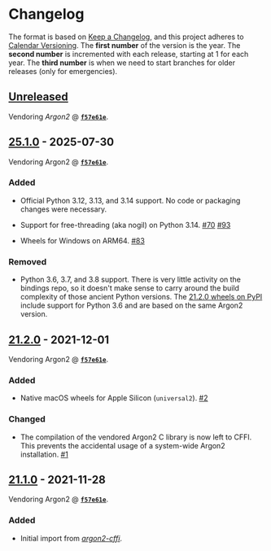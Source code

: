 # Changelog

The format is based on [Keep a Changelog](https://keepachangelog.com/en/1.0.0/), and this project adheres to [Calendar Versioning](https://calver.org/).
The **first number** of the version is the year.
The **second number** is incremented with each release, starting at 1 for each year.
The **third number** is when we need to start branches for older releases (only for emergencies).

<!-- changelog follows -->

## [Unreleased](https://github.com/hynek/argon2-cffi-bindings/compare/25.1.0...HEAD)

<!-- [[[cog
# Extract commit ID; refresh using `tox -e cog`
import subprocess
out = subprocess.check_output(["git", "submodule"], text=True)
id = out.strip().split(" ", 1)[0]
link = f'[**`{id[:7]}`**](https://github.com/P-H-C/phc-winner-argon2/commit/{id})'
print(f"Vendoring *Argon2* @ {link}.")
]]] -->
Vendoring *Argon2* @ [**`f57e61e`**](https://github.com/P-H-C/phc-winner-argon2/commit/f57e61e19229e23c4445b85494dbf7c07de721cb).
<!-- [[[end]]] -->


## [25.1.0](https://github.com/hynek/argon2-cffi-bindings/compare/21.2.0...25.1.0) - 2025-07-30


Vendoring Argon2 @ [**`f57e61e`**](https://github.com/P-H-C/phc-winner-argon2/commit/f57e61e19229e23c4445b85494dbf7c07de721cb).


### Added

- Official Python 3.12, 3.13, and 3.14 support.
  No code or packaging changes were necessary.

- Support for free-threading (aka nogil) on Python 3.14.
  [#70](https://github.com/hynek/argon2-cffi-bindings/pull/70)
  [#93](https://github.com/hynek/argon2-cffi-bindings/pull/93)

- Wheels for Windows on ARM64.
  [#83](https://github.com/hynek/argon2-cffi-bindings/pull/83)


### Removed

- Python 3.6, 3.7, and 3.8 support.
  There is very little activity on the bindings repo, so it doesn't make sense to carry around the build complexity of those ancient Python versions.
  The [21.2.0 wheels on PyPI](https://pypi.org/project/argon2-cffi-bindings/21.2.0/) include support for Python 3.6 and are based on the same Argon2 version.


## [21.2.0](https://github.com/hynek/argon2-cffi-bindings/compare/21.1.0...21.2.0) - 2021-12-01

Vendoring Argon2 @ [**`f57e61e`**](https://github.com/P-H-C/phc-winner-argon2/commit/f57e61e19229e23c4445b85494dbf7c07de721cb).


### Added

- Native macOS wheels for Apple Silicon (`universal2`).
  [#2](https://github.com/hynek/argon2-cffi-bindings/pull/2)

### Changed

- The compilation of the vendored Argon2 C library is now left to CFFI.
  This prevents the accidental usage of a system-wide Argon2 installation.
  [#1](https://github.com/hynek/argon2-cffi-bindings/pull/1)


## [21.1.0](https://github.com/hynek/argon2-cffi-bindings/releases/tag/21.1.0) - 2021-11-28

Vendoring Argon2 @ [**`f57e61e`**](https://github.com/P-H-C/phc-winner-argon2/commit/f57e61e19229e23c4445b85494dbf7c07de721cb).

### Added

- Initial import from [*argon2-cffi*](https://github.com/hynek/argon2-cffi).
